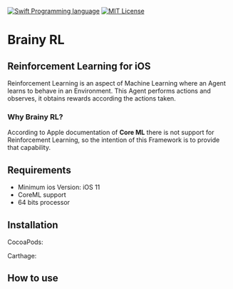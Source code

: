 [![Swift Programming language](https://img.shields.io/badge/Swift-Beta-orange.svg)](http://www.oracle.com/technetwork/java/index.html "Java programming language")
[![MIT License](https://img.shields.io/badge/license-MIT-1e90ff.svg)](MIT-LICENSE.md "MIT License")

# Brainy RL

## Reinforcement Learning for iOS
Reinforcement Learning is an aspect of Machine Learning where an Agent learns to behave in an Environment.
This Agent performs actions and observes, it obtains rewards according the actions taken.

### Why Brainy RL?
According to Apple documentation of **Core ML** there is not support for Reinforcement Learning, so the intention of this Framework is to provide that capability. 

## Requirements

  - Minimum ios Version: iOS 11 
  - CoreML support
  - 64 bits processor
  
## Installation

CocoaPods:
> 

Carthage:
> 

## How to use

